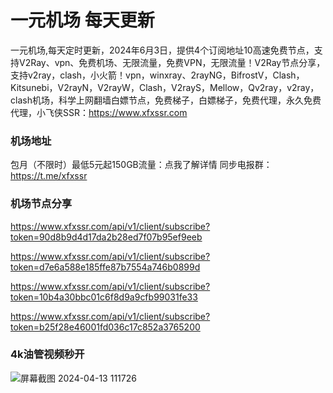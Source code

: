# 一元机场 每天更新

一元机场,每天定时更新，2024年6月3日，提供4个订阅地址10高速免费节点，支持V2Ray、vpn、免费机场、无限流量，免费VPN，无限流量！V2Ray节点分享，支持v2ray，clash，小火箭！vpn，winxray、2rayNG，BifrostV，Clash，Kitsunebi，V2rayN，V2rayW，Clash，V2rayS，Mellow，Qv2ray，v2ray，clash机场，科学上网翻墙白嫖节点，免费梯子，白嫖梯子，免费代理，永久免费代理，小飞侠SSR：https://www.xfxssr.com
### 机场地址

包月（不限时）最低5元起150GB流量：点我了解详情
同步电报群：https://t.me/xfxssr

### 机场节点分享

https://www.xfxssr.com/api/v1/client/subscribe?token=90d8b9d4d17da2b28ed7f07b95ef9eeb

https://www.xfxssr.com/api/v1/client/subscribe?token=d7e6a588e185ffe87b7554a746b0899d

https://www.xfxssr.com/api/v1/client/subscribe?token=10b4a30bbc01c6f8d9a9cfb99031fe33

https://www.xfxssr.com/api/v1/client/subscribe?token=b25f28e46001fd036c17c852a3765200




### 4k油管视频秒开

![屏幕截图 2024-04-13 111726](https://github.com/xfxssr/ssnode/assets/160599155/38ebd832-e0a3-40fc-a3be-008cf5103b34)


